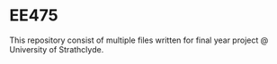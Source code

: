 # EE475

This repository consist of multiple files written for final year project @ University of Strathclyde.
